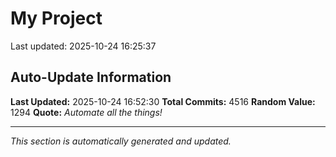 # My Project


Last updated: 2025-10-24 16:25:37











































































































































































































































































































































































































































































































































































































































































































































































































































































































































































































































































































































































































































































































































































































































































































































































































































































































































































































































































































































































































































































































































































































































































































































































































































































































































































































































































































































































































































































































































































































































































































































































































































































































































































































































































































































































































































































































































































































































































































































































































































































































































































































































































































































































































































































































































































































































































































































































































































































































































































































































































































## Auto-Update Information

**Last Updated:** 2025-10-24 16:52:30
**Total Commits:** 4516
**Random Value:** 1294
**Quote:** _Automate all the things!_

---
_This section is automatically generated and updated._